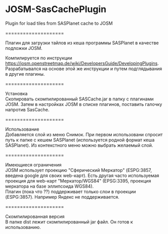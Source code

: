 JOSM-SasCachePlugin
===================

Plugin for load tiles from SASPlanet cache to JOSM

====================

Плагин для загрузки тайлов из кеша программы SASPlanet в качестве подложки JOSM.

Компилируется по инструкции https://josm.openstreetmap.de/wiki/DevelopersGuide/DevelopingPlugins.
Разрабатывался на основе этой же инструкции и путем подглядывания в другие плагины.

====================

Установка <br >
Скопировать скомпилированный SASCache.jar в папку с плагинами JOSM. Затем в настройках JOSM в списке плагинов, поставить галочку напротив SasCache.

====================

Использование
<br >
Добавляется слой из меню Снимок. При первом использовани спросит путь  к папке с кешем SASPlanet (используется родной формат кеша SASPlanet). 
Из контекстного меню можно выбрать желаемый слой.

====================

Имеющиеся ограничения <br>
JOSM использует проекцию "Сферический Меркатор" (ESPG:3857, введена google для своих web-карт). Есть другая часто используемая проекция для web-карт "Меркатор/WGS84" (EPSG:3395, проекция меркатора на базе эллипсоида WGS84). <br>
Плагин (пока что ??) поддерживает только слои в проекции (ESPG:3857). Например Яндекс не поддерживается. 

==================== 

Скомпилированная версия
<br>
В папке dist лежит скомпилированный jar файл. Он готов к использованию.
